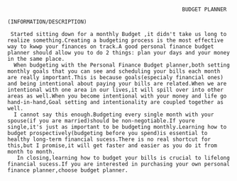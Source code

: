                                                            BUDGET PLANNER
                                                      (INFORMATION/DESCRIPTION)
     
     Started sitting down for a monthly Budget ,it didn't take us long to realize something.Creating a budgeting process is the most effective way to kwwp your finances on track.A good personal finance budget planner should allow you to do 2 things: plan your days and your money in the same place.
      When budgeting with the Personal Finance Budget planner,both setting monthly goals that you can see and scheduling your bills each month are really important.This is because goals(especialy financial ones) and being intentional about paying your bills are related.When we are intentional with one area in our lives,it will spill over into other areas as well.When you become intentional with your money and life go hand-in-hand,Goal setting and intentionality are coupled together as well.
      I cannot say this enough.Budgeting every single month with your spouse(if you are married)should be non-negotiable.If youre single,it's just as important to be budgeting monthly.Learning how to budget prospectively(budgeting before you spend)is essential to healthy long-term financial sucess.There is no real shortcut for this,but I promise,it will get faster and easier as you do it from month to month.
       In closing,learning how to budget your bills is crucial to lifelong financial sucess.If you are interested in purchasing your own personal finance planner,choose budget planner.


